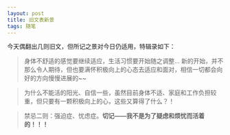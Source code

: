 ```yaml
---
layout: post
title: 旧文表新景
tags: 随笔
---
```


今天偶翻出几则旧文，但所记之景对今日仍适用，特辑录如下：

> 身体不舒适的感觉要继续适应，生活习惯要开始随之调整... 新的开始，并不那么令人期待，但也要满怀积极向上的心态去适应和面对，相信一切都会向好的方向慢慢进展的~~

> 为什么不能活的阳光、自信一些，虽然目前身体不适、家庭和工作负担较重，但只要有一颗积极向上的心，这些又算得了什么？！

> 禁忌二则：强迫症、忧虑症。**切记——我不是为了疑虑和烦忧而活着的！！！**